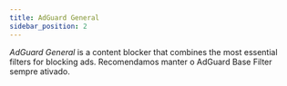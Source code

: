 ```yaml
---
title: AdGuard General
sidebar_position: 2
---
```


_AdGuard General_ is a content blocker that combines the most essential filters for blocking ads. Recomendamos manter o AdGuard Base Filter sempre ativado.
